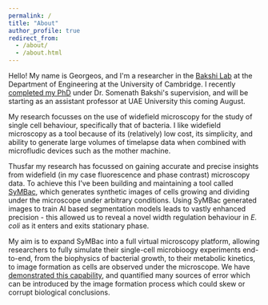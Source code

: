 ```yaml
---
permalink: /
title: "About"
author_profile: true
redirect_from: 
  - /about/
  - /about.html
---
```


Hello! My name is Georgeos, and I'm a researcher in the [Bakshi Lab](https://www.bakshilab.net/) at the Department of Engineering at the University of Cambridge. I recently [completed my PhD](https://doi.org/10.17863/CAM.118211) under Dr. Somenath Bakshi's supervision, and will be starting as an assistant professor at UAE University this coming August.

My research focusses on the use of widefield microscopy for the study of single cell behaviour, specifically that of bacteria. I like widefield microscopy as a tool because of its (relatively) low cost, its simplicity, and ability to generate large volumes of timelapse data when combined with microfludic devices such as the mother machine. 

Thusfar my research has focussed on gaining accurate and precise insights from widefield (in my case fluorescence and phase contrast) microscopy data. To achieve this I've been building and maintaining a tool called [SyMBac](https://georgeoshardo.github.io/publication/2022-11-30-symbac), which generates synthetic images of cells growing and dividing under the microscope under arbitrary conditions. Using SyMBac generated images to train AI based segmentation models leads to vastly enhanced precision - this allowed us to reveal a novel width regulation behaviour in *E. coli* as it enters and exits stationary phase. 

My aim is to expand SyMBac into a full virtual microscopy platform, allowing researchers to fully simulate their single-cell microbioogy experiments end-to-end, from the biophysics of bacterial growth, to their metabolic kinetics, to image formation as cells are observed under the microscope. We have [demonstrated this capability](https://georgeoshardo.github.io/publication/2024-09-02-quantitative-microbio-artefacts), and quantified many sources of error which can be introduced by the image formation process which could skew or corrupt biological conclusions.